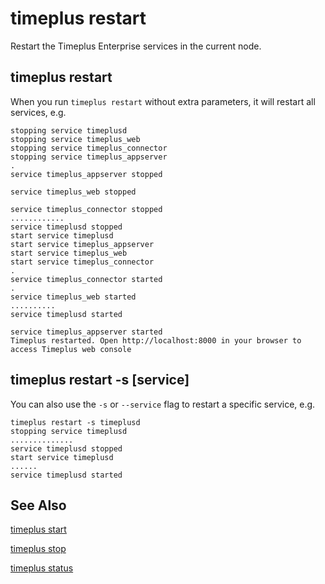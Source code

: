 # timeplus restart

Restart the Timeplus Enterprise services in the current node.

## timeplus restart

When you run `timeplus restart` without extra parameters, it will restart all services, e.g.

```
stopping service timeplusd
stopping service timeplus_web
stopping service timeplus_connector
stopping service timeplus_appserver
.
service timeplus_appserver stopped

service timeplus_web stopped

service timeplus_connector stopped
............
service timeplusd stopped
start service timeplusd
start service timeplus_appserver
start service timeplus_web
start service timeplus_connector
.
service timeplus_connector started
.
service timeplus_web started
..........
service timeplusd started

service timeplus_appserver started
Timeplus restarted. Open http://localhost:8000 in your browser to access Timeplus web console
```

## timeplus restart -s [service]

You can also use the `-s` or `--service` flag to restart a specific service, e.g.

```
timeplus restart -s timeplusd
stopping service timeplusd
..............
service timeplusd stopped
start service timeplusd
......
service timeplusd started
```

## See Also

[timeplus start](cli-start)

[timeplus stop](cli-stop)

[timeplus status](cli-status)
